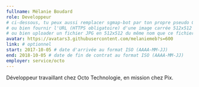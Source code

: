 ```yaml
---
fullname: Mélanie Boudard
role: Developpeur
# ci-dessous, tu peux aussi remplacer sgmap-bot par ton propre pseudo Github
# ou bien fournir l'URL (HTTPS obligatoire) d'une image carrée 512x512 minimum
# ou bien uploader un fichier JPG en 512x512 du même nom que ce fichier dans /img/authors et effacer cette ligne
avatar: https://avatars3.githubusercontent.com/melaniemeb?s=600
link: # optionnel 
start: 2017-10-05 # date d'arrivée au format ISO (AAAA-MM-JJ)
end: 2018-10-05 # date de fin de contrat au format ISO (AAAA-MM-JJ)
employer: service/octo
---
```


Développeur travaillant chez Octo Technologie, en mission chez Pix.

